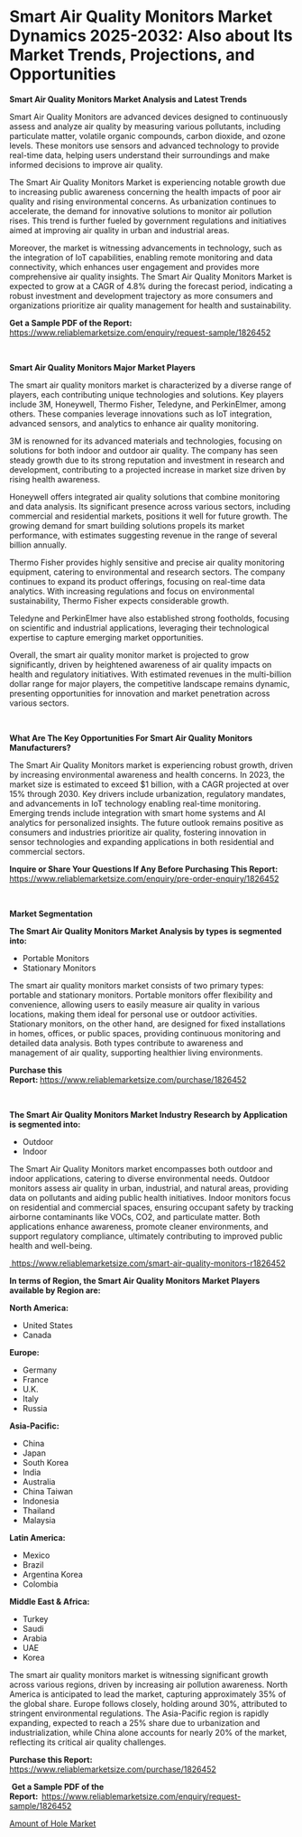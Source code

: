 <p><h1>Smart Air Quality Monitors Market Dynamics 2025-2032: Also about Its Market Trends, Projections, and Opportunities</h1></p><p><strong>Smart Air Quality Monitors Market Analysis and Latest Trends</strong></p>
<p><p>Smart Air Quality Monitors are advanced devices designed to continuously assess and analyze air quality by measuring various pollutants, including particulate matter, volatile organic compounds, carbon dioxide, and ozone levels. These monitors use sensors and advanced technology to provide real-time data, helping users understand their surroundings and make informed decisions to improve air quality.</p><p>The Smart Air Quality Monitors Market is experiencing notable growth due to increasing public awareness concerning the health impacts of poor air quality and rising environmental concerns. As urbanization continues to accelerate, the demand for innovative solutions to monitor air pollution rises. This trend is further fueled by government regulations and initiatives aimed at improving air quality in urban and industrial areas.</p><p>Moreover, the market is witnessing advancements in technology, such as the integration of IoT capabilities, enabling remote monitoring and data connectivity, which enhances user engagement and provides more comprehensive air quality insights. The Smart Air Quality Monitors Market is expected to grow at a CAGR of 4.8% during the forecast period, indicating a robust investment and development trajectory as more consumers and organizations prioritize air quality management for health and sustainability.</p></p>
<p><strong>Get a Sample PDF of the Report:&nbsp;</strong> <a href="https://www.reliablemarketsize.com/enquiry/request-sample/1826452?utm_campaign=3198&utm_medium=2&utm_source=Github&utm_content=ia&utm_term=12042025&utm_id=smart-air-quality-monitors">https://www.reliablemarketsize.com/enquiry/request-sample/1826452</a></p>
<p>&nbsp;</p>
<p><strong>Smart Air Quality Monitors Major Market Players</strong></p>
<p><p>The smart air quality monitors market is characterized by a diverse range of players, each contributing unique technologies and solutions. Key players include 3M, Honeywell, Thermo Fisher, Teledyne, and PerkinElmer, among others. These companies leverage innovations such as IoT integration, advanced sensors, and analytics to enhance air quality monitoring.</p><p>3M is renowned for its advanced materials and technologies, focusing on solutions for both indoor and outdoor air quality. The company has seen steady growth due to its strong reputation and investment in research and development, contributing to a projected increase in market size driven by rising health awareness.</p><p>Honeywell offers integrated air quality solutions that combine monitoring and data analysis. Its significant presence across various sectors, including commercial and residential markets, positions it well for future growth. The growing demand for smart building solutions propels its market performance, with estimates suggesting revenue in the range of several billion annually.</p><p>Thermo Fisher provides highly sensitive and precise air quality monitoring equipment, catering to environmental and research sectors. The company continues to expand its product offerings, focusing on real-time data analytics. With increasing regulations and focus on environmental sustainability, Thermo Fisher expects considerable growth.</p><p>Teledyne and PerkinElmer have also established strong footholds, focusing on scientific and industrial applications, leveraging their technological expertise to capture emerging market opportunities.</p><p>Overall, the smart air quality monitor market is projected to grow significantly, driven by heightened awareness of air quality impacts on health and regulatory initiatives. With estimated revenues in the multi-billion dollar range for major players, the competitive landscape remains dynamic, presenting opportunities for innovation and market penetration across various sectors.</p></p>
<p>&nbsp;</p>
<p><strong>What Are The Key Opportunities For Smart Air Quality Monitors Manufacturers?</strong></p>
<p><p>The Smart Air Quality Monitors market is experiencing robust growth, driven by increasing environmental awareness and health concerns. In 2023, the market size is estimated to exceed $1 billion, with a CAGR projected at over 15% through 2030. Key drivers include urbanization, regulatory mandates, and advancements in IoT technology enabling real-time monitoring. Emerging trends include integration with smart home systems and AI analytics for personalized insights. The future outlook remains positive as consumers and industries prioritize air quality, fostering innovation in sensor technologies and expanding applications in both residential and commercial sectors.</p></p>
<p><strong>Inquire or Share Your Questions If Any Before Purchasing This Report:</strong> <a href="https://www.reliablemarketsize.com/enquiry/pre-order-enquiry/1826452?utm_campaign=3198&utm_medium=2&utm_source=Github&utm_content=ia&utm_term=12042025&utm_id=smart-air-quality-monitors">https://www.reliablemarketsize.com/enquiry/pre-order-enquiry/1826452</a></p>
<p>&nbsp;</p>
<p><strong>Market Segmentation</strong></p>
<p><strong>The Smart Air Quality Monitors Market Analysis by types is segmented into:</strong></p>
<p><ul><li>Portable Monitors</li><li>Stationary Monitors</li></ul></p>
<p><p>The smart air quality monitors market consists of two primary types: portable and stationary monitors. Portable monitors offer flexibility and convenience, allowing users to easily measure air quality in various locations, making them ideal for personal use or outdoor activities. Stationary monitors, on the other hand, are designed for fixed installations in homes, offices, or public spaces, providing continuous monitoring and detailed data analysis. Both types contribute to awareness and management of air quality, supporting healthier living environments.</p></p>
<p><strong>Purchase this Report:&nbsp;</strong><a href="https://www.reliablemarketsize.com/purchase/1826452?utm_campaign=3198&utm_medium=2&utm_source=Github&utm_content=ia&utm_term=12042025&utm_id=smart-air-quality-monitors">https://www.reliablemarketsize.com/purchase/1826452</a></p>
<p>&nbsp;</p>
<p><strong>The Smart Air Quality Monitors Market Industry Research by Application is segmented into:</strong></p>
<p><ul><li>Outdoor</li><li>Indoor</li></ul></p>
<p><p>The Smart Air Quality Monitors market encompasses both outdoor and indoor applications, catering to diverse environmental needs. Outdoor monitors assess air quality in urban, industrial, and natural areas, providing data on pollutants and aiding public health initiatives. Indoor monitors focus on residential and commercial spaces, ensuring occupant safety by tracking airborne contaminants like VOCs, CO2, and particulate matter. Both applications enhance awareness, promote cleaner environments, and support regulatory compliance, ultimately contributing to improved public health and well-being.</p></p>
<p><a href="https://www.reliablemarketsize.com/smart-air-quality-monitors-r1826452?utm_campaign=3198&utm_medium=2&utm_source=Github&utm_content=ia&utm_term=12042025&utm_id=smart-air-quality-monitors">&nbsp;https://www.reliablemarketsize.com/smart-air-quality-monitors-r1826452</a></p>
<p><strong>In terms of Region, the Smart Air Quality Monitors Market Players available by Region are:</strong></p>
<p>
    <p> <strong> North America: </strong>
        <ul>
            <li>United States</li>
            <li>Canada</li>
        </ul>
        </p> 
    <p> <strong> Europe: </strong>
        <ul>
            <li>Germany</li>
            <li>France</li>
            <li>U.K.</li>
            <li>Italy</li>
            <li>Russia</li>
        </ul>
        </p> 
    <p> <strong> Asia-Pacific: </strong>
        <ul>
            <li>China</li>
            <li>Japan</li>
            <li>South Korea</li>
            <li>India</li>
            <li>Australia</li>
            <li>China Taiwan</li>
            <li>Indonesia</li>
            <li>Thailand</li>
            <li>Malaysia</li>
        </ul>
        </p> 
    <p> <strong> Latin America: </strong>
        <ul>
            <li>Mexico</li>
            <li>Brazil</li>
            <li>Argentina Korea</li>
            <li>Colombia</li>
        </ul>
        </p> 
    <p> <strong> Middle East & Africa: </strong>
        <ul>
            <li>Turkey</li>
            <li>Saudi</li>
            <li>Arabia</li>
            <li>UAE</li>
            <li>Korea</li>
        </ul>
    </p>
    </p>
<p><p>The smart air quality monitors market is witnessing significant growth across various regions, driven by increasing air pollution awareness. North America is anticipated to lead the market, capturing approximately 35% of the global share. Europe follows closely, holding around 30%, attributed to stringent environmental regulations. The Asia-Pacific region is rapidly expanding, expected to reach a 25% share due to urbanization and industrialization, while China alone accounts for nearly 20% of the market, reflecting its critical air quality challenges.</p></p>
<p><strong>Purchase this Report: </strong><a href="https://www.reliablemarketsize.com/purchase/1826452?utm_campaign=3198&utm_medium=2&utm_source=Github&utm_content=ia&utm_term=12042025&utm_id=smart-air-quality-monitors">https://www.reliablemarketsize.com/purchase/1826452</a></p>
<p>&nbsp;<strong>Get a Sample PDF of the Report:&nbsp;&nbsp;</strong><a href="https://www.reliablemarketsize.com/enquiry/request-sample/1826452?utm_campaign=3198&utm_medium=2&utm_source=Github&utm_content=ia&utm_term=12042025&utm_id=smart-air-quality-monitors">https://www.reliablemarketsize.com/enquiry/request-sample/1826452</a></p>
<p><strong></strong></p>
<p><p><a href="https://github.com/samesdufloiw/Market-Research-Report-List-1/blob/main/amount-of-hole-market.md?utm_campaign=3198&utm_medium=2&utm_source=Github&utm_content=ia&utm_term=12042025&utm_id=smart-air-quality-monitors">Amount of Hole Market</a></p></p>